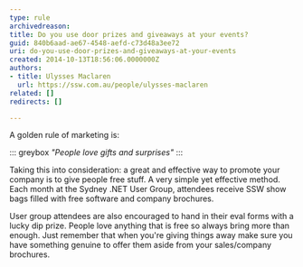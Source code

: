 ```yaml
---
type: rule
archivedreason: 
title: Do you use door prizes and giveaways at your events?
guid: 840b6aad-ae67-4548-aefd-c73d48a3ee72
uri: do-you-use-door-prizes-and-giveaways-at-your-events
created: 2014-10-13T18:56:06.0000000Z
authors:
- title: Ulysses Maclaren
  url: https://ssw.com.au/people/ulysses-maclaren
related: []
redirects: []

---
```


A golden rule of marketing is:


::: greybox
*"People love gifts and surprises"*
:::


Taking this into consideration: a great and effective way to promote your company is to give people free stuff. A very simple yet effective method. Each month at the Sydney .NET User Group, attendees receive SSW show bags filled with free software and company brochures.

<!--endintro-->

User group attendees are also encouraged to hand in their eval forms with a lucky dip prize. People love anything that is free so always bring more than enough. Just remember that when you're giving things away make sure you have something genuine to offer them aside from your sales/company brochures.
